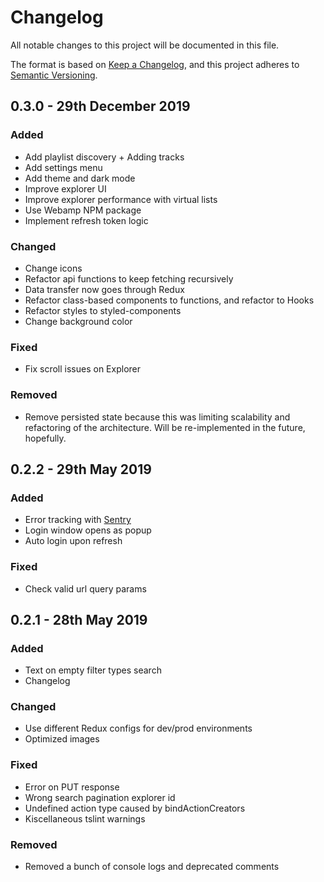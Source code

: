 # Changelog

All notable changes to this project will be documented in this file.

The format is based on [Keep a Changelog](https://keepachangelog.com/en/1.0.0/), and this project adheres to [Semantic Versioning](https://semver.org/spec/v2.0.0.html).

## 0.3.0 - 29th December 2019
### Added
- Add playlist discovery + Adding tracks
- Add settings menu
- Add theme and dark mode
- Improve explorer UI
- Improve explorer performance with virtual lists
- Use Webamp NPM package
- Implement refresh token logic

### Changed
- Change icons
- Refactor api functions to keep fetching recursively
- Data transfer now goes through Redux
- Refactor class-based components to functions, and refactor to Hooks
- Refactor styles to styled-components
- Change background color

### Fixed
- Fix scroll issues on Explorer

### Removed
- Remove persisted state because this was limiting scalability and refactoring of the architecture. Will be re-implemented in the future, hopefully.

## 0.2.2 - 29th May 2019
### Added
- Error tracking with [Sentry](sentry.io)
- Login window opens as popup
- Auto login upon refresh

### Fixed
- Check valid url query params

## 0.2.1 - 28th May 2019
### Added
- Text on empty filter types search
- Changelog

### Changed
- Use different Redux configs for dev/prod environments
- Optimized images

### Fixed
- Error on PUT response
- Wrong search pagination explorer id
- Undefined action type caused by bindActionCreators
- Kiscellaneous tslint warnings

### Removed
- Removed a bunch of console logs and deprecated comments
